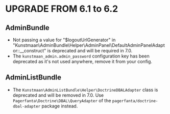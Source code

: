 UPGRADE FROM 6.1 to 6.2
========================

AdminBundle
-----------

* Not passing a value for "$logoutUrlGenerator" in "Kunstmaan\AdminBundle\Helper\AdminPanel\DefaultAdminPanelAdaptor::__construct" is deprecated and will be required in 7.0.
* The `kunstmaan_admin.admin_password` configuration key has been deprecated as it's not used anywhere, remove it from your config. 

AdminListBundle
-----------

* The `Kunstmaan\AdminListBundle\Helper\DoctrineDBALAdapter` class is deprecated and will be removed in 7.0. Use `Pagerfanta\Doctrine\DBAL\QueryAdapter` of the `pagerfanta/doctrine-dbal-adapter` package instead.
